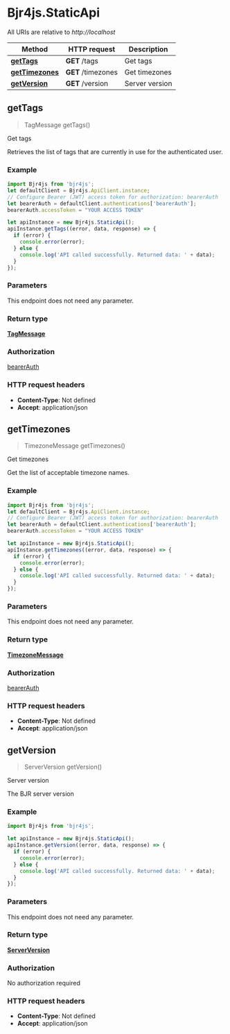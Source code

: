 # Bjr4js.StaticApi

All URIs are relative to *http://localhost*

Method | HTTP request | Description
------------- | ------------- | -------------
[**getTags**](StaticApi.md#getTags) | **GET** /tags | Get tags
[**getTimezones**](StaticApi.md#getTimezones) | **GET** /timezones | Get timezones
[**getVersion**](StaticApi.md#getVersion) | **GET** /version | Server version



## getTags

> TagMessage getTags()

Get tags

Retrieves the list of tags that are currently in use for the authenticated user.

### Example

```javascript
import Bjr4js from 'bjr4js';
let defaultClient = Bjr4js.ApiClient.instance;
// Configure Bearer (JWT) access token for authorization: bearerAuth
let bearerAuth = defaultClient.authentications['bearerAuth'];
bearerAuth.accessToken = "YOUR ACCESS TOKEN"

let apiInstance = new Bjr4js.StaticApi();
apiInstance.getTags((error, data, response) => {
  if (error) {
    console.error(error);
  } else {
    console.log('API called successfully. Returned data: ' + data);
  }
});
```

### Parameters

This endpoint does not need any parameter.

### Return type

[**TagMessage**](TagMessage.md)

### Authorization

[bearerAuth](../README.md#bearerAuth)

### HTTP request headers

- **Content-Type**: Not defined
- **Accept**: application/json


## getTimezones

> TimezoneMessage getTimezones()

Get timezones

Get the list of acceptable timezone names.

### Example

```javascript
import Bjr4js from 'bjr4js';
let defaultClient = Bjr4js.ApiClient.instance;
// Configure Bearer (JWT) access token for authorization: bearerAuth
let bearerAuth = defaultClient.authentications['bearerAuth'];
bearerAuth.accessToken = "YOUR ACCESS TOKEN"

let apiInstance = new Bjr4js.StaticApi();
apiInstance.getTimezones((error, data, response) => {
  if (error) {
    console.error(error);
  } else {
    console.log('API called successfully. Returned data: ' + data);
  }
});
```

### Parameters

This endpoint does not need any parameter.

### Return type

[**TimezoneMessage**](TimezoneMessage.md)

### Authorization

[bearerAuth](../README.md#bearerAuth)

### HTTP request headers

- **Content-Type**: Not defined
- **Accept**: application/json


## getVersion

> ServerVersion getVersion()

Server version

The BJR server version

### Example

```javascript
import Bjr4js from 'bjr4js';

let apiInstance = new Bjr4js.StaticApi();
apiInstance.getVersion((error, data, response) => {
  if (error) {
    console.error(error);
  } else {
    console.log('API called successfully. Returned data: ' + data);
  }
});
```

### Parameters

This endpoint does not need any parameter.

### Return type

[**ServerVersion**](ServerVersion.md)

### Authorization

No authorization required

### HTTP request headers

- **Content-Type**: Not defined
- **Accept**: application/json

